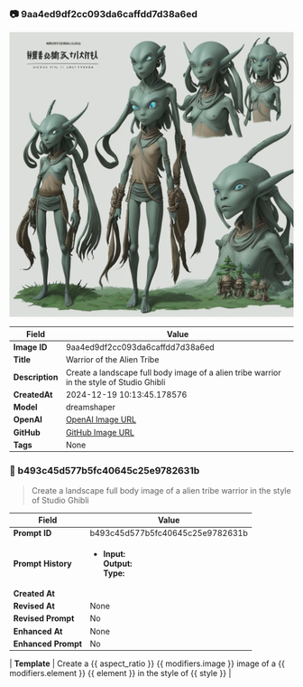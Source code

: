 

### 📷 9aa4ed9df2cc093da6caffdd7d38a6ed 


![data.id](./9aa4ed9df2cc093da6caffdd7d38a6ed.jpg)


| Field          | Value                                                                                                                     |
|----------------|---------------------------------------------------------------------------------------------------------------------------|
| **Image ID**             | 9aa4ed9df2cc093da6caffdd7d38a6ed                                                                                                             |
| **Title**           | Warrior of the Alien Tribe                                                                                                       |
| **Description**           | Create a landscape full body image of a alien tribe warrior in the style of Studio Ghibli                                                                                                       |
| **CreatedAt**        | 2024-12-19 10:13:45.178576                                                                                                        |
| **Model**        | dreamshaper                                                                                                        |
| **OpenAI**         | [OpenAI Image URL](http://192.168.1.85:8081/generated-images/b641777213201.png)                                                                                |
| **GitHub**         | [GitHub Image URL](https://raw.githubusercontent.com/Caneta-Silva/weeb/refs/heads/main/images/9aa4ed9df2cc093da6caffdd7d38a6ed/9aa4ed9df2cc093da6caffdd7d38a6ed.jpg)                                                                                |
| **Tags**       | None                                                                                                                   |

### 📜 b493c45d577b5fc40645c25e9782631b

> Create a landscape full body image of a alien tribe warrior in the style of Studio Ghibli

| Field          | Value                                                                                                                                                                      |
|----------------|----------------------------------------------------------------------------------------------------------------------------------------------------------------------------|
| **Prompt ID**  | b493c45d577b5fc40645c25e9782631b                                                                                                                                                            |
| **Prompt History** | <ul><li>**Input:**  <br> **Output:**  <br> **Type:** </li></ul> |
| **Created At** |                                                                                                                                                    |
| **Revised At** | None                                                                                                                                                   |
| **Revised Prompt** | No                                                                                                                                                                      |
| **Enhanced At** | None                                                                                                                                                  |
| **Enhanced Prompt** | No                                                                                                                                                                    |

| **Template**   | Create a {{ aspect_ratio }} {{ modifiers.image }} image of a {{ modifiers.element }} {{ element }} in the style of {{ style }}                                                                                                                                           |


